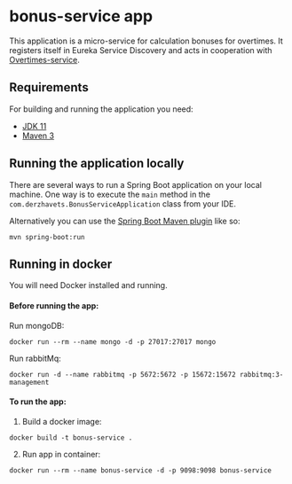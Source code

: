 # bonus-service app

This application is a micro-service for calculation bonuses for overtimes.
It registers itself in Eureka Service Discovery and acts in cooperation with [Overtimes-service](https://github.com/dgm90/spring-cloud-pet/blob/master/overtimes-service/README.md).

## Requirements

For building and running the application you need:

- [JDK 11](https://jdk.java.net/11/)
- [Maven 3](https://maven.apache.org)

## Running the application locally

There are several ways to run a Spring Boot application on your local machine. One way is to execute the `main` method in the `com.derzhavets.BonusServiceApplication` class from your IDE.

Alternatively you can use the [Spring Boot Maven plugin](https://docs.spring.io/spring-boot/docs/current/reference/html/build-tool-plugins-maven-plugin.html) like so:
```
mvn spring-boot:run
```

## Running in docker
You will need Docker installed and running.

#### Before running the app:
Run mongoDB:
```
docker run --rm --name mongo -d -p 27017:27017 mongo
```
Run rabbitMq:
```
docker run -d --name rabbitmq -p 5672:5672 -p 15672:15672 rabbitmq:3-management
```

#### To run the app:

1. Build a docker image:
```
docker build -t bonus-service . 
```
2. Run app in container:
```
docker run --rm --name bonus-service -d -p 9098:9098 bonus-service
```